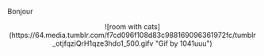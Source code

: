  Bonjour
 <p style="text-align: center;">![room with cats](https://64.media.tumblr.com/f7cd096f108d83c988169096361972fc/tumblr_otjfqziQrH1qze3hdo1_500.gifv "Gif by 1041uuu")</p>
